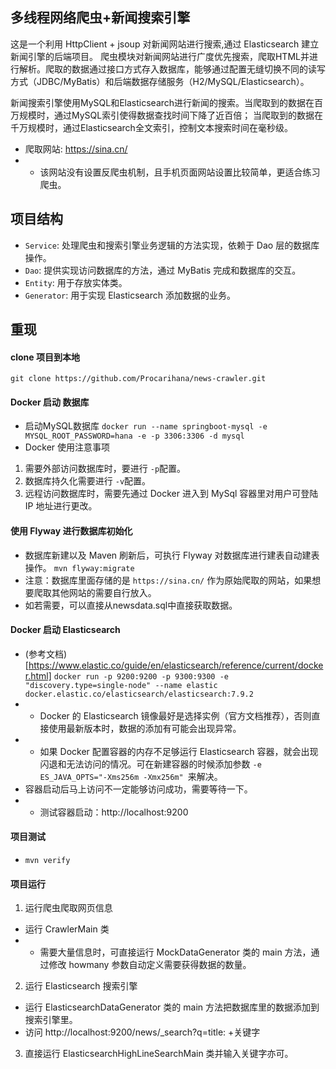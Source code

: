 ## 多线程网络爬虫+新闻搜索引擎
这是一个利用 HttpClient + jsoup 对新闻网站进行搜索,通过 Elasticsearch 建立新闻引擎的后端项目。
爬虫模块对新闻网站进行广度优先搜索，爬取HTML并进行解析。爬取的数据通过接口方式存入数据库，能够通过配置无缝切换不同的读写方式（JDBC/MyBatis）和后端数据存储服务（H2/MySQL/Elasticsearch）。

新闻搜索引擎使用MySQL和Elasticsearch进行新闻的搜索。当爬取到的数据在百万规模时，通过MySQL索引使得数据查找时间下降了近百倍；
当爬取到的数据在千万规模时，通过Elasticsearch全文索引，控制文本搜索时间在毫秒级。

- 爬取网站: https://sina.cn/
- - 该网站没有设置反爬虫机制，且手机页面网站设置比较简单，更适合练习爬虫。
## 项目结构
- `Service`: 处理爬虫和搜索引擎业务逻辑的方法实现，依赖于 Dao 层的数据库操作。
- `Dao`: 提供实现访问数据库的方法，通过 MyBatis 完成和数据库的交互。
- `Entity`: 用于存放实体类。
- `Generator`: 用于实现 Elasticsearch 添加数据的业务。
## 重现
#### clone 项目到本地
`git clone https://github.com/Procarihana/news-crawler.git`
#### Docker 启动 数据库
- 启动MySQL数据库
`docker run --name springboot-mysql -e MYSQL_ROOT_PASSWORD=hana -e -p 3306:3306 -d mysql`
- Docker 使用注意事项
1. 需要外部访问数据库时，要进行 `-p`配置。
2. 数据库持久化需要进行 `-v`配置。
3. 远程访问数据库时，需要先通过 Docker 进入到 MySql 容器里对用户可登陆 IP 地址进行更改。
#### 使用 Flyway 进行数据库初始化
- 数据库新建以及 Maven 刷新后，可执行 Flyway 对数据库进行建表自动建表操作。
`mvn flyway:migrate`
- 注意：数据库里面存储的是 `https://sina.cn/` 作为原始爬取的网站，如果想要爬取其他网站的需要自行放入。
- 如若需要，可以直接从newsdata.sql中直接获取数据。
#### Docker 启动 Elasticsearch
- (参考文档)[https://www.elastic.co/guide/en/elasticsearch/reference/current/docker.html]
`docker run -p 9200:9200 -p 9300:9300 -e "discovery.type=single-node" --name elastic docker.elastic.co/elasticsearch/elasticsearch:7.9.2`
- - Docker 的 Elasticsearch 镜像最好是选择实例（官方文档推荐），否则直接使用最新版本时，数据的添加有可能会出现异常。
- - 如果 Docker 配置容器的内存不足够运行 Elasticsearch 容器，就会出现闪退和无法访问的情况。可在新建容器的时候添加参数 `-e ES_JAVA_OPTS="-Xms256m -Xmx256m" `来解决。
- 容器启动后马上访问不一定能够访问成功，需要等待一下。
- - 测试容器启动：http://localhost:9200
#### 项目测试
- `mvn verify`
#### 项目运行
1. 运行爬虫爬取网页信息
- 运行 CrawlerMain 类
- - 需要大量信息时，可直接运行 MockDataGenerator 类的 main 方法，通过修改 howmany 参数自动定义需要获得数据的数量。
2. 运行 Elasticsearch 搜索引擎
- 运行 ElasticsearchDataGenerator 类的 main 方法把数据库里的数据添加到搜索引擎里。
- 访问 http://localhost:9200/news/_search?q=title: +关键字 
3. 直接运行 ElasticsearchHighLineSearchMain 类并输入关键字亦可。

